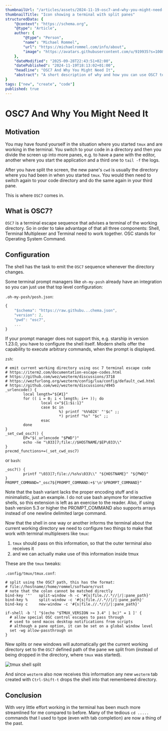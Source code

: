 ```yaml
---
thumbnailUrl: "/articles/assets/2024-11-19-osc7-and-why-you-might-need-it/thumbnail.png"
thumbnailTitle: "Icon showing a terminal with split panes"
structuredData: {
    "@context": "https://schema.org",
    "@type": "Article",
    author: { 
        "@type": "Person", 
        "name": "Michael Rommel",
        "url": "https://michaelrommel.com/info/about",
        "image": "https://avatars.githubusercontent.com/u/919935?s=100&v=4"
    },
    "dateModified": "2025-09-28T22:43:51+02:00",
    "datePublished": "2024-11-19T18:13:02+01:00",
    "headline": "OSC7 And Why You Might Need It",
    "abstract": "A short description of why and how you can use OSC7 to make your terminal life easier."
}
tags: ["new", "create", "code"]
published: true
---
```


# OSC7 And Why You Might Need It

## Motivation

You may have found yourself in the situation where you started `tmux` and are
working in the terminal. You switch to your code in a directory and then
you divide the screen up into more panes, e.g. to have a pane with the
editor, another where you start the application and a third one to `tail -f`
the logs.

After you have split the screen, the new pane's `cwd` is usually the
directory where you had been in when you started `tmux`. You would then
need to switch again to your code directory and do the same again in your third
pane.

This is where `OSC7` comes in.

## What is OSC7?

`OSC7` is a terminal escape sequence that advises a terminal of the working
directory. So in order to take advantage of that all three components:
Shell, Terminal Multiplexer and Terminal need to work together. OSC stands
for Operating System Command.

## Configuration

The shell has the task to emit the `OSC7` sequence whenever the directory 
changes.

Some terminal prompt managers like `oh-my-posh` already have an integration
so you can just use that top level configuration:

`.oh-my-posh/posh.json`:

```js
{
	"$schema": "https://raw.githubu...chema.json",
	"version": 2,
	"pwd": "osc7",
    ...
}
```

If your prompt manager does not support this, e.g. starship in version 1.23.0,
you have to configure the shell itself. Modern shells offer the capability to
execute arbitrary commands, when the prompt is displayed.

`zsh`:

```shell
# emit current working directory using osc 7 terminal escape code
# https://iterm2.com/documentation-escape-codes.html
# https://github.com/wez/wezterm/discussions/3718
# https://wezfurlong.org/wezterm/config/lua/config/default_cwd.html
# https://github.com/wez/wezterm/discussions/4945
_urlencode() {
        local length="${#1}"
        for (( i = 0; i < length; i++ )); do
                local c="${1:$i:1}"
                case $c in
                        %) printf '%%%02X' "'$c" ;;
                        *) printf "%s" "$c" ;;
                esac
        done
}
_set_cwd_osc7() {
        EP="$(_urlencode "$PWD")"
        echo -ne "\033]7;file://$HOSTNAME/$EP\033\\"
}
precmd_functions+=(_set_cwd_osc7)
```

or `bash`:

```shell
_osc7() {
        printf "\033]7;file://%s%s\033\\" "${HOSTNAME}" "${PWD}"
}
PROMPT_COMMAND="_osc7${PROMPT_COMMAND:+$'\n'$PROMPT_COMMAND}"
```

Note that the bash variant lacks the proper encoding stuff and is minimalistic,
just an example. I do not use bash anymore for interactive shells, so this
extension is left as an exercise to the reader. Also, if using bash version 5.3
or higher the PROMPT_COMMAND also supports arrays instead of one newline delimited
large command.

Now that the shell in one way or another informs the terminal about the current
working directory we need to configure two things to make that work with terminal
multiplexers like `tmux`:

1. `tmux` should pass on this information, so that the outer terminal also receives it
1. and we can actually make use of this information inside tmux

These are the `tmux` tweaks:

`.config/tmux/tmux.conf`:

```tmux
# split using the OSC7 path, this has the format:
# file://hostname//home/rommel/software/rust
# note that the colon cannot be matched directly
bind-key '"'   split-window -h -c '#{s|file.//.*//|/|:pane_path}'
bind-key %     split-window -c '#{s|file.//.*//|/|:pane_path}'
bind-key c     new-window -c '#{s|file.//.*//|/|:pane_path}'

if-shell -b '[ "$(echo "$TMUX_VERSION >= 3.4" | bc)" = 1 ]' {
  # allow special OSC control escapes to pass through
  # used to send macos desktop notifications from scripts
  # although a pane option, it can be set on a global window level
  set -wg allow-passthrough on
}
```

New splits or new windows will automatically get the current working directory
set to the `OSC7` defined path of the pane we split from (instead of being
dropped in the directory, where `tmux` was started).

![tmux shell split](/articles/assets/2024-11-19-osc7-and-why-you-might-need-it/thumbnail.png)

And since `wezterm` also now receives this information any new `wezterm` tab created
with `Ctrl-Shift-t` drops the shell into that remembered directory.

## Conclusion

With very little effort working in the terminal has been much more
streamlined for me compared to before. Many of the tedious `cd .....`
commands that I used to type (even with tab completion) are now a thing of
the past.

